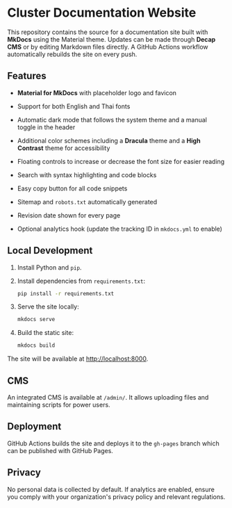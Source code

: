# Cluster Documentation Website

This repository contains the source for a documentation site built with **MkDocs** using the Material theme. Updates can be made through **Decap CMS** or by editing Markdown files directly. A GitHub Actions workflow automatically rebuilds the site on every push.

## Features

- **Material for MkDocs** with placeholder logo and favicon
- Support for both English and Thai fonts
- Automatic dark mode that follows the system theme and a manual toggle in the header
- Additional color schemes including a **Dracula** theme and a **High Contrast** theme for accessibility
- Floating controls to increase or decrease the font size for easier reading
- Search with syntax highlighting and code blocks
- Easy copy button for all code snippets

- Sitemap and `robots.txt` automatically generated
- Revision date shown for every page
- Optional analytics hook
  (update the tracking ID in `mkdocs.yml` to enable)

## Local Development

1. Install Python and `pip`.
2. Install dependencies from `requirements.txt`:

   ```bash
   pip install -r requirements.txt
   ```

3. Serve the site locally:

   ```bash
   mkdocs serve
   ```

4. Build the static site:

   ```bash
   mkdocs build
   ```

The site will be available at <http://localhost:8000>.

## CMS

An integrated CMS is available at `/admin/`. It allows uploading files and maintaining scripts for power users.

## Deployment

GitHub Actions builds the site and deploys it to the `gh-pages` branch which can be published with GitHub Pages.

## Privacy

No personal data is collected by default. If analytics are enabled, ensure you comply with your organization's privacy policy and relevant regulations.

